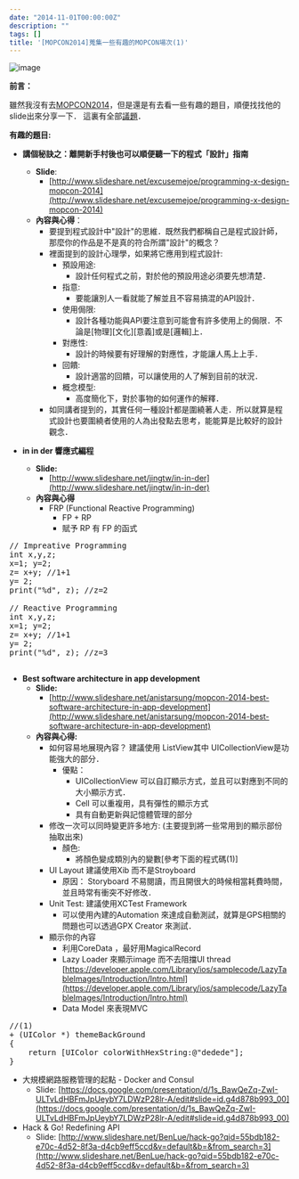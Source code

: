 ```yaml
---
date: "2014-11-01T00:00:00Z"
description: ""
tags: []
title: '[MOPCON2014]蒐集一些有趣的MOPCON場次(1)'
---
```


![image](https://lh3.ggpht.com/WENOY8ipns5yTuCn1xOW86e9vZVIMOvUXAbIxMvrUVzgWisjOR5mGOfn1yYmzz9V6zQ=w300)


**前言：**

雖然我沒有去[MOPCON2014](http://mopcon.org/2014/session.php)，但是還是有去看一些有趣的題目，順便找找他的slide出來分享一下． 這裏有全部[議題](http://mopcon.org/2014/session.php)．


**有趣的題目:**

- **講個秘訣之：離開新手村後也可以順便聽一下的程式「設計」指南**
    - **Slide**: 
        - [http://www.slideshare.net/excusemejoe/programming-x-design-mopcon-2014](http://www.slideshare.net/excusemejoe/programming-x-design-mopcon-2014) 
    - **內容與心得**：
        - 要提到程式設計中"設計"的思維．既然我們都稱自己是程式設計師，那麼你的作品是不是真的符合所謂"設計"的概念？
        - 裡面提到的設計心理學，如果將它應用到程式設計:
            - 預設用途: 
                - 設計任何程式之前，對於他的預設用途必須要先想清楚．
            - 指意: 
                - 要能讓別人一看就能了解並且不容易搞混的API設計．                
            - 使用侷限:
                - 設計各種功能與API要注意到可能會有許多使用上的侷限．不論是[物理][文化][意義]或是[邏輯]上．
            - 對應性:
                - 設計的時候要有好理解的對應性，才能讓人馬上上手．           
            - 回饋:
                - 設計適當的回饋，可以讓使用的人了解到目前的狀況．
            - 概念模型:
                - 高度簡化下，對於事物的如何運作的解釋．
        - 如同講者提到的，其實任何一種設計都是圍繞著人走．所以就算是程式設計也要圍繞者使用的人為出發點去思考，能能算是比較好的設計觀念．
                    
- **in in der 響應式編程**
    - **Slide:** 
        - [http://www.slideshare.net/jingtw/in-in-der](http://www.slideshare.net/jingtw/in-in-der)
    - **內容與心得**
        - FRP (Functional Reactive Programming)
            - FP + RP
            - 賦予 RP 有 FP 的函式                

<pre class="prettyprint">
// Impreative Programming
int x,y,z;
x=1; y=2;
z= x+y; //1+1
y= 2;
print("%d", z); //z=2

// Reactive Programming
int x,y,z;
x=1; y=2;
z= x+y; //1+1
y= 2;
print("%d", z); //z=3
 
</pre>

                     
- **Best software architecture in app development**
    - **Slide:** 
        - [http://www.slideshare.net/anistarsung/mopcon-2014-best-software-architecture-in-app-development](http://www.slideshare.net/anistarsung/mopcon-2014-best-software-architecture-in-app-development)
    - **內容與心得:**
        - 如何容易地展現內容？ 建議使用 ListView其中 UICollectionView是功能強大的部分．
            - 優點：
                - UICollectionView 可以自訂顯示方式，並且可以對應到不同的大小顯示方式．
                - Cell 可以重複用，具有彈性的顯示方式
                - 具有自動更新與記憶體管理的部分
        - 修改一次可以同時變更許多地方: (主要提到將一些常用到的顯示部份抽取出來)
            - 顏色:
                - 將顏色變成類別內的變數[參考下面的程式碼(1)]
        - UI Layout 建議使用Xib 而不是Stroyboard
            - 原因： Storyboard 不易閱讀，而且開很大的時候相當耗費時間，並且時常有衝突不好修改．                
        - Unit Test: 建議使用XCTest Framework
            - 可以使用內建的Automation 來達成自動測試，就算是GPS相關的問題也可以透過GPX Creator 來測試．
        - 顯示你的內容
            - 利用CoreData ，最好用MagicalRecord
            - Lazy Loader 來顯示image 而不去阻擋UI thread [https://developer.apple.com/Library/ios/samplecode/LazyTableImages/Introduction/Intro.html](https://developer.apple.com/Library/ios/samplecode/LazyTableImages/Introduction/Intro.html)
            - Data Model 來表現MVC                     
<pre class="prettyprint">
//(1)
+ (UIColor *) themeBackGround
{
    return [UIColor colorWithHexString:@"dedede"];
} 
</pre>                                 
           
- 大規模網路服務管理的起點 - Docker and Consul
    - Slide: [https://docs.google.com/presentation/d/1s_BawQeZq-ZwI-ULTvLdHBFmJpUeybY7LDWzP28lr-A/edit#slide=id.g4d878b993_00](https://docs.google.com/presentation/d/1s_BawQeZq-ZwI-ULTvLdHBFmJpUeybY7LDWzP28lr-A/edit#slide=id.g4d878b993_00) 
- Hack & Go! Redefining API
    - Slide: [http://www.slideshare.net/BenLue/hack-go?qid=55bdb182-e70c-4d52-8f3a-d4cb9eff5ccd&v=default&b=&from_search=3](http://www.slideshare.net/BenLue/hack-go?qid=55bdb182-e70c-4d52-8f3a-d4cb9eff5ccd&v=default&b=&from_search=3)
    
         
                            

